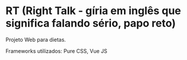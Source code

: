 # RT (Right Talk - gíria em inglês que significa falando sério, papo reto)

 Projeto Web para dietas.



Frameworks utilizados: Pure CSS, Vue JS